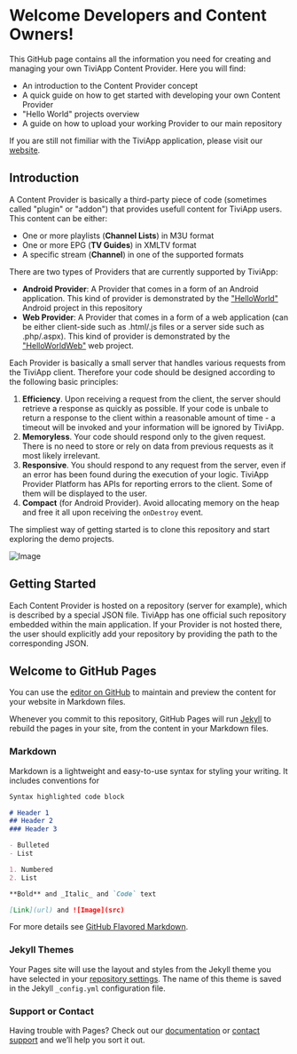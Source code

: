 # Welcome Developers and Content Owners!

This GitHub page contains all the information you need for creating and managing your own TiviApp Content Provider. 
Here you will find:
- An introduction to the Content Provider concept
- A quick guide on how to get started with developing your own Content Provider
- "Hello World" projects overview
- A guide on how to upload your working Provider to our main repository
 
 If you are still not fimiliar with the TiviApp application, please visit our [website](http://tiviapplive.com).
 
## Introduction
 
 A Content Provider is basically a third-party piece of code (sometimes called "plugin" or "addon") that provides usefull content for TiviApp users. This content can be either:
 - One or more playlists (**Channel Lists**) in M3U format
 - One or more EPG (**TV Guides**) in XMLTV format
 - A specific stream (**Channel**) in one of the supported formats 

 
 There are two types of Providers that are currently supported by TiviApp:
 - **Android Provider**: A Provider that comes in a form of an Android application. This kind of provider is demonstrated by the ["HelloWorld"](HelloWorld) Android project in this repository
 - **Web Provider**: A Provider that comes in a form of a web application (can be either client-side such as .html/.js files or a server side such as .php/.aspx). This kind of provider is demonstrated by the ["HelloWorldWeb"](HelloWorldWeb) web project.
 
 Each Provider is basically a small server that handles various requests from the TiviApp client. Therefore your code should be designed according to the following basic principles:
 1. **Efficiency**. Upon receiving a request from the client, the server should retrieve a response as quickly as possible. If your code is unbale to return a response to the client within a reasonable amount of time - a timeout will be invoked and your information will be ignored by TiviApp.
 2. **Memoryless**. Your code should respond only to the given request. There is no need to store or rely on data from previous requests as it most likely irrelevant.
 3. **Responsive**. You should respond to any request from the server, even if an error has been found during the execution of your logic. TiviApp Provider Platform has APIs for reporting errors to the client. Some of them will be displayed to the user.
 4. **Compact** (for Android Provider). Avoid allocating memory on the heap and free it all upon receiving the ```onDestroy``` event.
 
 The simpliest way of getting started is to clone this repository and start exploring the demo projects. 
 
 ![Image](https://github.com/montezumba/TiviAppDev/raw/master/Resources/drama_fullscreen.PNG)

## Getting Started

 
 Each Content Provider is hosted on a repository (server for example), which is described by a special JSON file. TiviApp has one official such repository embedded within the main application. If your Provider is not hosted there, the user should explicitly add your repository by providing the path to the corresponding JSON.
## Welcome to GitHub Pages

You can use the [editor on GitHub](https://github.com/montezumba/TiviAppDev/edit/master/README.md) to maintain and preview the content for your website in Markdown files.

Whenever you commit to this repository, GitHub Pages will run [Jekyll](https://jekyllrb.com/) to rebuild the pages in your site, from the content in your Markdown files.

### Markdown

Markdown is a lightweight and easy-to-use syntax for styling your writing. It includes conventions for

```markdown
Syntax highlighted code block

# Header 1
## Header 2
### Header 3

- Bulleted
- List

1. Numbered
2. List

**Bold** and _Italic_ and `Code` text

[Link](url) and ![Image](src)
```

For more details see [GitHub Flavored Markdown](https://guides.github.com/features/mastering-markdown/).

### Jekyll Themes

Your Pages site will use the layout and styles from the Jekyll theme you have selected in your [repository settings](https://github.com/montezumba/TiviAppDev/settings). The name of this theme is saved in the Jekyll `_config.yml` configuration file.

### Support or Contact

Having trouble with Pages? Check out our [documentation](https://help.github.com/categories/github-pages-basics/) or [contact support](https://github.com/contact) and we’ll help you sort it out.
